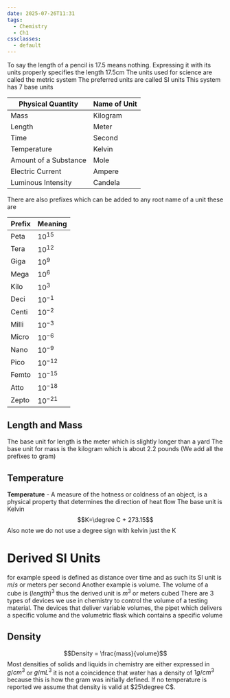 ```yaml
---
date: 2025-07-26T11:31
tags:
  - Chemistry
  - Ch1
cssclasses:
  - default
---
```

To say the length of a pencil is 17.5 means nothing. Expressing it with its units properly specifies the length 17.5cm
The units used for science are called the metric system
The preferred units are called SI units
This system has 7 base units

| **Physical Quantity** | **Name of Unit** |
| --------------------- | ---------------- |
| Mass                  | Kilogram         |
| Length                | Meter            |
| Time                  | Second           |
| Temperature           | Kelvin           |
| Amount of a Substance | Mole             |
| Electric Current      | Ampere           |
| Luminous Intensity    | Candela          |
There are also prefixes which can be added to any root name of a unit these are

| Prefix | Meaning    |
| ------ | ---------- |
| Peta   | $10^{15}$  |
| Tera   | $10^{12}$  |
| Giga   | $10^{9}$   |
| Mega   | $10^{6}$   |
| Kilo   | $10^{3}$   |
| Deci   | $10^{-1}$  |
| Centi  | $10^{-2}$  |
| Milli  | $10^{-3}$  |
| Micro  | $10^{-6}$  |
| Nano   | $10^{-9}$  |
| Pico   | $10^{-12}$ |
| Femto  | $10^{-15}$ |
| Atto   | $10^{-18}$ |
| Zepto  | $10^{-21}$ |
## Length and Mass
The base unit for length is the meter which is slightly longer than a yard
The base unit for mass is the kilogram which is about 2.2 pounds (We add all the prefixes to gram)
## Temperature
**Temperature** - A measure of the hotness or coldness of an object, is a physical property
that determines the direction of heat flow
The base unit is Kelvin $$K=\degree C + 273.15$$
Also note we do not use a degree sign with kelvin just the K

# Derived SI Units
for example speed is defined as distance over time and as such its SI unit is $m/s$ or meters per second
Another example is volume. The volume of a cube is $(length)^3$ thus the derived unit is $m^3$ or meters cubed
There are 3 types of devices we use in chemistry to control the volume of a testing material. The devices that deliver variable volumes, the pipet which delivers a specific volume and the volumetric flask which contains a specific volume

## Density
$$Density = \frac{mass}{volume}$$
Most densities of solids and liquids in chemistry are either expressed in $g/cm^3$ or $g/mL^3$ it is not a coincidence that water has a density of $1g/cm^3$  because this is how the gram was initially defined. If no temperature is reported we assume that density is valid at $25\degree C$.